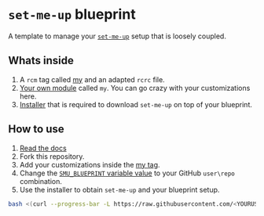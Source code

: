 # `set-me-up` blueprint

A template to manage your [`set-me-up`](https://github.com/nicholasadamou/set-me-up) setup that is loosely coupled.

## Whats inside

1.  A `rcm` tag called [my](.dotfiles/tag-my) and an adapted `rcrc` file.
2.  [Your own module](.dotfiles/tag-my/modules/my) called `my`. You can go crazy with your customizations here.
3.  [Installer](.dotfiles/tag-my/modules/install.sh) that is required to download `set-me-up` on top of your blueprint.

## How to use

1.  [Read the docs](https://github.com/nicholasadamou/set-me-up#set-me-up)
2.  Fork this repository.
3.  Add your customizations inside the [my tag](.dotfiles/tag-my).
4.  Change the [`SMU_BLUEPRINT` variable value](.dotfiles/tag-my/modules/install.sh#L5) to your GitHub `user\repo` combination.
5.  Use the installer to obtain `set-me-up` and your blueprint setup.

```bash
bash <(curl --progress-bar -L https://raw.githubusercontent.com/<YOURUSERNAME>/set-me-up-blueprint/master/.dotfiles/tag-my/modules/install.sh)
```
